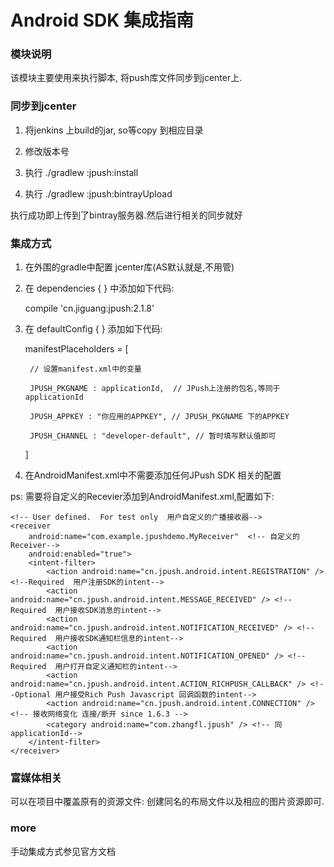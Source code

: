 # Android SDK 集成指南

### 模块说明

该模块主要使用来执行脚本, 将push库文件同步到jcenter上.

### 同步到jcenter

1. 将jenkins 上build的jar, so等copy 到相应目录

2. 修改版本号

3. 执行 ./gradlew :jpush:install

4. 执行 ./gradlew :jpush:bintrayUpload

执行成功即上传到了bintray服务器.然后进行相关的同步就好


### 集成方式

1. 在外围的gradle中配置 jcenter库(AS默认就是,不用管)

2. 在 dependencies { } 中添加如下代码:

    compile 'cn.jiguang:jpush:2.1.8'

3. 在 defaultConfig { } 添加如下代码:

    manifestPlaceholders = [

        // 设置manifest.xml中的变量

        JPUSH_PKGNAME : applicationId,  // JPush上注册的包名,等同于 applicationId

        JPUSH_APPKEY : "你应用的APPKEY", // JPUSH_PKGNAME 下的APPKEY

        JPUSH_CHANNEL : "developer-default", // 暂时填写默认值即可
    ]


4. 在AndroidManifest.xml中不需要添加任何JPush SDK 相关的配置

ps: 需要将自定义的Recevier添加到AndroidManifest.xml,配置如下:

    <!-- User defined.  For test only  用户自定义的广播接收器-->
    <receiver
        android:name="com.example.jpushdemo.MyReceiver"  <!-- 自定义的Receiver-->
        android:enabled="true">
        <intent-filter>
            <action android:name="cn.jpush.android.intent.REGISTRATION" /> <!--Required  用户注册SDK的intent-->
            <action android:name="cn.jpush.android.intent.MESSAGE_RECEIVED" /> <!--Required  用户接收SDK消息的intent-->
            <action android:name="cn.jpush.android.intent.NOTIFICATION_RECEIVED" /> <!--Required  用户接收SDK通知栏信息的intent-->
            <action android:name="cn.jpush.android.intent.NOTIFICATION_OPENED" /> <!--Required  用户打开自定义通知栏的intent-->
            <action android:name="cn.jpush.android.intent.ACTION_RICHPUSH_CALLBACK" /> <!--Optional 用户接受Rich Push Javascript 回调函数的intent-->
            <action android:name="cn.jpush.android.intent.CONNECTION" /><!-- 接收网络变化 连接/断开 since 1.6.3 -->
            <category android:name="com.zhangfl.jpush" /> <!-- 同applicationId-->
        </intent-filter>
    </receiver>


### 富媒体相关

可以在项目中覆盖原有的资源文件: 创建同名的布局文件以及相应的图片资源即可.

### more

手动集成方式参见官方文档



